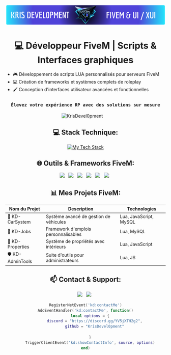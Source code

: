 <div align="center">

![KD Developer GitHub Profile Header](./github-header-image1.png)

# 💻 Développeur FiveM | Scripts & Interfaces graphiques

</div>

- 🎮 Développement de scripts LUA personnalisés pour serveurs FiveM
- 💻 Création de frameworks et systèmes complets de roleplay
- 🖌️ Conception d'interfaces utilisateur avancées et fonctionnelles

<div align="center">

### `Élevez votre expérience RP avec des solutions sur mesure`

<!--Profile Count Badge-->
<p align="center">
  <img src="https://komarev.com/ghpvc/?username=KrisDevel0pment&label=Profile%20views&color=00BFFF&style=for-the-badge&logo=star" alt="KrisDevel0pment" style="padding-right:20px;" />
</p>

## 💻 Stack Technique:

[![My Tech Stack](https://skillicons.dev/icons?i=mysql,lua,js,html,css,nodejs)](https://skillicons.dev)

## 🌐 Outils & Frameworks FiveM:

<p>
    <img src="https://img.shields.io/badge/FiveM-F40552?style=for-the-badge&logo=fivem&logoColor=white" />&nbsp;&nbsp;
    <img src="https://img.shields.io/badge/Lua-2C2D72?style=for-the-badge&logo=lua&logoColor=white" />&nbsp;&nbsp;
    <img src="https://img.shields.io/badge/ESX-00BFFF?style=for-the-badge&logo=github&logoColor=white" />&nbsp;&nbsp;
    <img src="https://img.shields.io/badge/QBCore-9933FF?style=for-the-badge&logo=github&logoColor=white" />&nbsp;&nbsp;
    <img src="https://img.shields.io/badge/OX-6f42c1?style=for-the-badge&logo=github&logoColor=white" />&nbsp;&nbsp;
    <img src="https://img.shields.io/badge/VSCode-00BFFF?style=for-the-badge&logo=github&logoColor=white" />&nbsp;&nbsp;
</p>

## 📊 Mes Projets FiveM:

| Nom du Projet | Description | Technologies |
|---------------|-------------|--------------|
| 🚗 KD-CarSystem | Système avancé de gestion de véhicules | Lua, JavaScript, MySQL |
| 💼 KD-Jobs | Framework d'emplois personnalisables | Lua, MySQL |
| 🏢 KD-Properties | Système de propriétés avec intérieurs | Lua, JavaScript |
| 🛡️ KD-AdminTools | Suite d'outils pour administrateurs | Lua, JS |


## 📫 Contact & Support:

<p>
    <a href="https://discord.gg/YV5jXTH2g2"><img src="https://img.shields.io/badge/Discord-Rejoindre-5865F2?style=for-the-badge&logo=discord&logoColor=white" /></a>&nbsp;&nbsp;
    <img src="https://img.shields.io/badge/GitHub_Sponsors-00BFFF?style=for-the-badge&logo=github&logoColor=white" />&nbsp;&nbsp;
</p>

```lua
RegisterNetEvent('kd:contactMe')
AddEventHandler('kd:contactMe', function()
    local options = {
        discord = "https://discord.gg/YV5jXTH2g2",
        github = "KrisDevel0pment"
        
    }
    TriggerClientEvent('kd:showContactInfo', source, options)
end)
```

</div>
